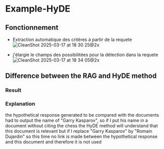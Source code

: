 # Example-HyDE

## Fonctionnement
- Extraction automatique des critères à partir de la requete
![CleanShot 2025-03-17 at 18 30 25@2x](https://github.com/user-attachments/assets/feb80c92-77ed-4021-ac5d-87319fc3fd21)

- j'élargie le champs des possibilitées pour la détection dans la requete 
![CleanShot 2025-03-17 at 18 34 05@2x](https://github.com/user-attachments/assets/bcdfa206-0901-498e-90dc-793ec3c643b4)


## Difference between the RAG and HyDE method


### Result

### Explanation
the hypothetical response generated to be compared with the documents had to output the name of "Garry Kasparov", so if I put his name in a document without citing the chess the HyDE method will understand that this document is relevant but if I replace "Garry Kasparov" by "Romain Dujardin" so this time no link is made between the hypothetical response and this document and therefore it is not used
